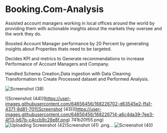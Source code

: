 # Booking.Com-Analysis

 
 
 Assisted account managers working in local offices around the world by providing them with actionable insights about the markets they oversee and the work they do.

Boosted Account Manager performance by 20 Percent by generating insights about Properties thats need to be targeted.

Decides KPI and metrics to Generate recommendations to increase Performance of Account Managers and Company.

Handled Schema Creation,Data ingestion with Data Cleaning Transformation to Create Processed dataset and Performed Analysis.

![Screenshot (38)](https://user-images.githubusercontent.com/64656456/168226740-9b599b73-93db-4a73-b1c5-ca6b9a9e4fae.png)

![Screenshot (44)](https://user-images.githubusercontent.com/64656456/168226702-d63545e2-ffa1-4371-8d81-701![Screenshot (43)](https://user-images.githubusercontent.com/64656456/168226714-a6c4da39-7ee3-4f13-b67b-c4ccb9c28e8f.png)
741b20f55.png)
![Uploading Screenshot (42)![Screenshot (41)](https://user-images.githubusercontent.com/64656456/168226729-36904700-9be4-4203-a45d-62d642e941de.png)
.png…]()
![Screenshot (40)](https://user-images.githubusercontent.com/64656456/168226735-f8fb81f3-4d20-4387-a118-0bef99138ba0.png)
